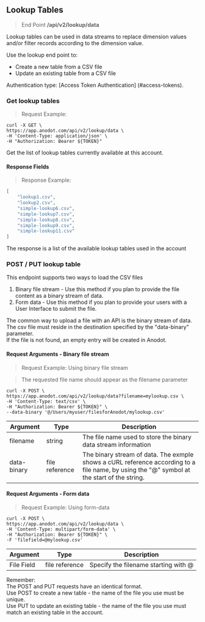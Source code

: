 ## Lookup Tables

> End Point **/api/v2/lookup/data**

Lookup tables can be used in data streams to replace dimension values and/or filter records according to the dimension value.

Use the lookup end point to:

* Create a new table from a CSV file
* Update an existing table from a CSV file

Authentication type: [Access Token Authentication] (#access-tokens).

### Get lookup tables

> Request Example: 

```shell
curl -X GET \
https://app.anodot.com/api/v2/lookup/data \
-H 'Content-Type: application/json' \
-H "Authorization: Bearer ${TOKEN}"
```

Get the list of lookup tables currently available at this account.

#### Response Fields

> Response Example:

```json
[
    "lookup1.csv",
    "lookup2.csv",
    "simple-lookup6.csv",
    "simple-lookup7.csv",
    "simple-lookup8.csv",
    "simple-lookup9.csv",
    "simple-lookup11.csv"
]
```

The response is a list of the available lookup tables used in the account

### POST / PUT lookup table

This endpoint supports two ways to load the CSV files

1. Binary file stream - Use this method if you plan to provide the file content as a binary stream of data.
2. Form data - Use this method if you plan to provide your users with a User Interface to submit the file.

<aside class="notice">
The common way to upload a file with an API is the binary stream of data.<br/>
The csv file must reside in the destination specified by the "data-binary" parameter.<br/>
If the file is not found, an empty entry will be created in Anodot.
</aside>

#### Request Arguments - Binary file stream

> Request Example: Using binary file stream

> The requested file name should appear as the filename parameter 

```shell
curl -X POST \
https://app.anodot.com/api/v2/lookup/data?filename=mylookup.csv \
-H 'Content-Type: text/csv' \
-H "Authorization: Bearer ${TOKEN}" \
--data-binary '@/Users/myuser/filesforAnodot/mylookup.csv'
```

Argument | Type | Description
---------|------|------------
filename | string | The file name used to store the binary data stream information
data-binary| file reference | The binary stream of data. The exmple shows a cURL reference according to a file name, by using the "@" symbol at the start of the string.

#### Request Arguments - Form data

> Request Example: Using form-data

```shell
curl -X POST \
https://app.anodot.com/api/v2/lookup/data \
-H 'Content-Type: multipart/form-data' \
-H "Authorization: Bearer ${TOKEN}" \
-F 'filefield=@mylookup.csv'
```

Argument | Type | Description
---------|------|------------
File Field | file reference | Specify the filename starting with @

<aside class="notice">
Remember:</br>The POST and PUT requests have an identical format.<br/>
Use POST to create a new table - the name of the file you use must be unique.<br/>
Use PUT to update an existing table - the name of the file you use must match an existing table in the account.
</aside>
